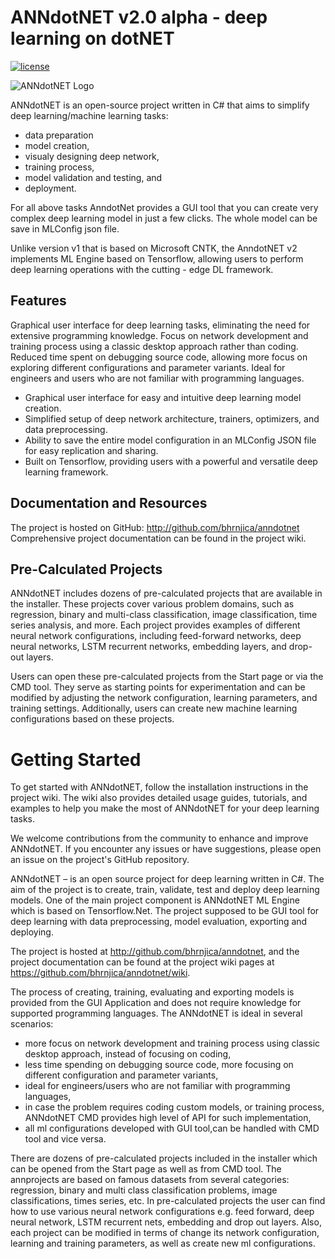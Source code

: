 # ANNdotNET v2.0 alpha - deep learning on dotNET
[![license](https://img.shields.io/github/license/mashape/apistatus.svg?maxAge=2592000)](https://github.com/bhrnjica/anndotnet/blob/master/LICENSE.md)

![ANNdotNET Logo](./docs/images/annLogo_start2.png)

ANNdotNET is an open-source project written in C# that aims to simplify deep learning/machine learning tasks: 
- data preparation
- model creation, 
- visualy designing deep network, 
- training process, 
- model validation and testing, and
- deployment. 

For all above tasks AnndotNet provides a GUI tool that you can create very complex deep learning model in just a few clicks.
The whole model can be save in MLConfig json file.  

Unlike version v1 that is based on Microsoft CNTK, the AnndotNET v2 implements 
ML Engine based on Tensorflow, allowing users to perform deep learning operations 
with the cutting - edge DL framework.

## Features
Graphical user interface for deep learning tasks, eliminating the need for extensive programming knowledge.
Focus on network development and training process using a classic desktop approach rather than coding.
Reduced time spent on debugging source code, allowing more focus on exploring different configurations and parameter variants.
Ideal for engineers and users who are not familiar with programming languages.

- Graphical user interface for easy and intuitive deep learning model creation.
- Simplified setup of deep network architecture, trainers, optimizers, and data preprocessing.
- Ability to save the entire model configuration in an MLConfig JSON file for easy replication and sharing.
- Built on Tensorflow, providing users with a powerful and versatile deep learning framework.

## Documentation and Resources

The project is hosted on GitHub: http://github.com/bhrnjica/anndotnet
Comprehensive project documentation can be found in the project wiki.

## Pre-Calculated Projects

ANNdotNET includes dozens of pre-calculated projects that are available in the installer. These projects cover various problem domains, such as regression, binary and multi-class classification, image classification, time series analysis, and more. 
Each project provides examples of different neural network configurations, including feed-forward networks, deep neural networks, LSTM recurrent networks, embedding layers, and drop-out layers.

Users can open these pre-calculated projects from the Start page or via the CMD tool. 
They serve as starting points for experimentation and can be modified by adjusting the network configuration, learning parameters, and training settings. Additionally, users can create new machine learning configurations based on these projects.

# Getting Started

To get started with ANNdotNET, follow the installation instructions in the project wiki. The wiki also provides detailed usage guides, tutorials, and examples to help you make the most of ANNdotNET for your deep learning tasks.

We welcome contributions from the community to enhance and improve ANNdotNET. If you encounter any issues or have suggestions, please open an issue on the project's GitHub repository.





















ANNdotNET –  is an open source project for deep learning written in C#. The aim of the project is to create, train, validate, test and deploy deep learning models. 
One of the main project component is ANNdotNET ML Engine which is based on Tensorflow.Net. The project supposed to be GUI tool for deep learning with data preprocessing, model evaluation, exporting and deploying. 
 
The project is hosted at http://github.com/bhrnjica/anndotnet, and the project documentation can be found at the project wiki pages at https://github.com/bhrnjica/anndotnet/wiki.  

The process of creating, training, evaluating and exporting models is provided from the GUI Application
 and does not require knowledge for supported programming languages. The ANNdotNET is ideal in several scenarios:

- more focus on network development and training process using classic desktop approach, instead of focusing on coding, 
- less time spending on debugging source code, more focusing on different configuration and parameter variants,
- ideal for engineers/users who are not familiar with programming languages, 
- in case the problem requires coding custom models, or training process, ANNdotNET CMD provides high level of API for such implementation,
- all ml configurations developed with GUI tool,can be handled with CMD tool and vice versa.  

There are dozens of pre-calculated projects included in the installer which can be opened from the Start page as well as from CMD tool. The annprojects are
 based on famous datasets from several categories: regression, binary and multi class classification problems, image classifications, times series, etc.
In pre-calculated projects the user can find how to use various neural network configurations e.g. feed forward,
 deep neural network, LSTM recurrent nets, embedding and drop out layers. Also, each project can be modified
 in terms of change its network configuration, learning and training parameters, as well as create new ml configurations.

